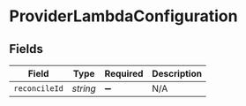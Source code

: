 # ProviderLambdaConfiguration


## Fields

| Field              | Type               | Required           | Description        |
| ------------------ | ------------------ | ------------------ | ------------------ |
| `reconcileId`      | *string*           | :heavy_minus_sign: | N/A                |